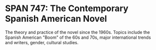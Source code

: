 # SPAN 747: The Contemporary Spanish American Novel

The theory and practice of the novel since the 1960s. Topics include the Spanish American "Boom" of the 60s and 70s, major international trends and writers, gender, cultural studies.